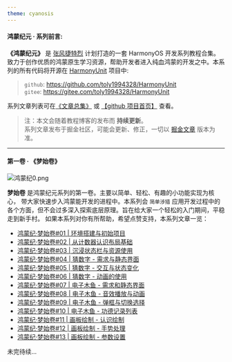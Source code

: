 ```yaml
---
theme: cyanosis
---
```


#### 鸿蒙纪元 · 系列前言:

**《鸿蒙纪元》** 是 [张风捷特烈](https://juejin.cn/user/149189281194766) 计划打造的一套 HarmonyOS 开发系列教程合集。致力于创作优质的鸿蒙原生学习资源，帮助开发者进入纯血鸿蒙的开发之中。本系列的所有代码将开源在 [HarmonyUnit](https://github.com/toly1994328/HarmonyUnit) 项目中:

> `github`:  <https://github.com/toly1994328/HarmonyUnit>\
> `gitee`:  <https://gitee.com/toly1994328/HarmonyUnit>

系列文章列表可在[《文章总集》](https://juejin.cn/spost/7438198594999451682) 或 [【github 项目首页】](https://github.com/toly1994328/HarmonyUnit) 查看。

> 注：本文会随着教程博客的发布而 **持续更新**。\
> 系列文章发布于掘金社区，可能会更新、修正，一切以 [掘金文章](https://juejin.cn/user/149189281194766) 版本为准。

***

#### 第一卷 · 《梦始卷》

![鸿蒙纪0.png](https://p0-xtjj-private.juejin.cn/tos-cn-i-73owjymdk6/5d84bab450b44d29920bd3aca509c045~tplv-73owjymdk6-jj-mark-v1:0:0:0:0:5o6Y6YeR5oqA5pyv56S-5Yy6IEAg5byg6aOO5o2354m554OI:q75.awebp?policy=eyJ2bSI6MywidWlkIjoiMTQ5MTg5MjgxMTk0NzY2In0%3D&rk3s=f64ab15b&x-orig-authkey=f32326d3454f2ac7e96d3d06cdbb035152127018&x-orig-expires=1733708737&x-orig-sign=dDggLwV%2BRMmQVqOJ1NS7ncxyA9Y%3D)

**梦始卷** 是鸿蒙纪元系列的第一卷。主要以简单、轻松、有趣的小功能实现为核心，
带大家快速步入鸿蒙能开发的进程中。本系列会 `简单涉猎` 应用开发过程中的各个方面，但不会过多深入探索底层原理。旨在给大家一个轻松的入门期间，平稳走到新手村。
如果本系列对你有所帮助，希望点赞支持，本系列文章一览：

*   [鸿蒙纪·梦始卷#01 | 环境搭建与初始项目](https://juejin.cn/post/7427455855971008548)
*   [鸿蒙纪·梦始卷#02 | 从计数器认识布局基础](https://juejin.cn/post/7428138325347991604)
*   [鸿蒙纪·梦始卷#03 | 沉浸状态栏与资源使用](https://juejin.cn/post/7428827247551512611)
*   [鸿蒙纪·梦始卷#04 | 猜数字 - 需求与静态界面](https://juejin.cn/post/7429545654358310947)
*   [鸿蒙纪·梦始卷#05 | 猜数字 - 交互与状态变化](https://juejin.cn/post/7430509219512909864)
*   [鸿蒙纪·梦始卷#06 | 猜数字 - 动画的使用](hhttps://juejin.cn/post/7431371926063693824)
*   [鸿蒙纪·梦始卷#07 | 电子木鱼 - 需求和静态界面](https://juejin.cn/post/7431972463053635599)
*   [鸿蒙纪·梦始卷#08 | 电子木鱼 - 音效播放与动画](https://juejin.cn/post/7433235794557435904)
*   [鸿蒙纪·梦始卷#09 | 电子木鱼 - 弹框与切换选择](https://juejin.cn/post/7433971613429710863)
*   [鸿蒙纪·梦始卷#10 | 电子木鱼 - 功德记录列表](https://juejin.cn/post/7436047367012630580)
*   [鸿蒙纪·梦始卷#11 | 画板绘制 - 认识绘制](https://juejin.cn/post/7437332158529978420)
*   [鸿蒙纪·梦始卷#12 | 画板绘制 - 手势处理](https://juejin.cn/post/7438442651399110671)
*   [鸿蒙纪·梦始卷#13 | 画板绘制 - 参数设置](https://juejin.cn/spost/7441200638950834227)

未完待续...
